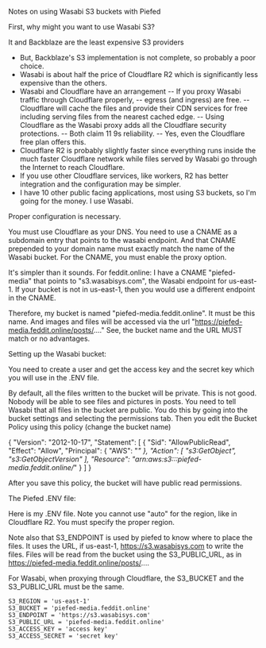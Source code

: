 Notes on using Wasabi S3 buckets with Piefed

First, why might you want to use Wasabi S3?

It and Backblaze are the least expensive S3 providers
   - But, Backblaze's S3 implementation is not complete, so probably a poor choice.
   - Wasabi is about half the price of Cloudflare R2 which is significantly less expensive than the others.
   - Wasabi and Cloudflare have an arrangement
     -- If you proxy Wasabi traffic through Cloudflare properly,
        -- egress (and ingress) are free.
        -- Cloudflare will cache the files and provide their CDN services for free
           including serving files from the nearest cached edge.
        -- Using Cloudflare as the Wasabi proxy adds all the Cloudflare security protections.
        -- Both claim 11 9s reliability.
        -- Yes, even the Cloudflare free plan offers this.
   - Cloudflare R2 is probably slightly faster since everything runs inside the much faster Cloudflare network
     while files served by Wasabi go through the Internet to reach Cloudflare.
   - If you use other Cloudflare services, like workers, R2 has better integration and the configuration may be simpler.
   - I have 10 other public facing applications, most using S3 buckets, so I'm going for the money. I use Wasabi.

Proper configuration is necessary.

You must use Cloudflare as your DNS.
You need to use a CNAME as a subdomain entry that points to the wasabi endpoint. 
  And that CNAME prepended to your domain name must exactly match the name of the Wasabi bucket.
For the CNAME, you must enable the proxy option.
  
It's simpler than it sounds. For feddit.online:
I have a CNAME "piefed-media" that points to "s3.wasabisys.com", the Wasabi endpoint for us-east-1. If your bucket
is not in us-east-1, then you would use a different endpoint in the CNAME.

Therefore, my bucket is named "piefed-media.feddit.online". It must be this name.
And images and files will be accessed via the url "https://piefed-media.feddit.online/posts/...."
See, the bucket name and the URL MUST match or no advantages.

Setting up the Wasabi bucket:

You need to create a user and get the access key and the secret key which you will use
in the .ENV file.

By default, all the files written to the bucket will be private. This is not good. Nobody will be able to see
files and pictures in posts. You need to tell Wasabi that all files in the bucket are public. You do this by
going into the bucket settings and selecting the permissions tab. Then you edit the Bucket Policy using this
policy (change the bucket name)

{
  "Version": "2012-10-17",
  "Statement": [
    {
      "Sid": "AllowPublicRead",
      "Effect": "Allow",
      "Principal": {
        "AWS": "*"
      },
      "Action": [
        "s3:GetObject",
        "s3:GetObjectVersion"
      ],
      "Resource": "arn:aws:s3:::piefed-media.feddit.online/*"
    }
  ]
}

After you save this policy, the bucket will have public read permissions.

The Piefed .ENV file:

Here is my .ENV file. Note you cannot use "auto" for the region, like in Cloudflare R2. You must specify the proper region.

Note also that S3_ENDPOINT is used by piefed to know where to place the files. It uses the URL, if us-east-1, https://s3.wasabisys.com
to write the files. Files will be read from the bucket using the S3_PUBLIC_URL, as in 
https://piefed-media.feddit.online/posts/....

For Wasabi, when proxying through Cloudflare, the S3_BUCKET and the S3_PUBLIC_URL must be the same.

    S3_REGION = 'us-east-1'
    S3_BUCKET = 'piefed-media.feddit.online'
    S3_ENDPOINT = 'https://s3.wasabisys.com'
    S3_PUBLIC_URL = 'piefed-media.feddit.online'
    S3_ACCESS_KEY = 'access key'
    S3_ACCESS_SECRET = 'secret key'



        
